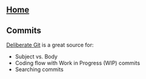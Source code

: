 ## [Home](../README.md)

## Commits

[Deliberate Git](http://rakeroutes.com/blog/deliberate-git/) is a great source for:
* Subject vs. Body
* Coding flow with Work in Progress (WIP) commits
* Searching commits

